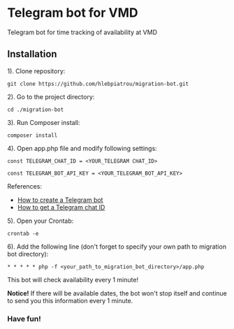 # Telegram bot for VMD
Telegram bot for time tracking of availability at VMD

## Installation

1). Clone repository:

`git clone https://github.com/hlebpiatrou/migration-bot.git`

2). Go to the project directory:
 
 `cd ./migration-bot`

3). Run Composer install:

`composer install`

4). Open app.php file and modify following settings:

`const TELEGRAM_CHAT_ID = <YOUR_TELEGRAM CHAT_ID>`

`const TELEGRAM_BOT_API_KEY = <YOUR_TELEGRAM_BOT_API_KEY>`

References: 
* [How to create a Telegram bot](https://core.telegram.org/bots#3-how-do-i-create-a-bot)
* [How to get a Telegram chat ID](https://stackoverflow.com/questions/32423837/telegram-bot-how-to-get-a-group-chat-id)

5). Open your Crontab:

`crontab -e`

6). Add the following line (don't forget to specify your own path to migration bot directory):

`* * * * * php -f <your_path_to_migration_bot_directory>/app.php`

This bot will check availability every 1 minute! 

**Notice!** If there will be available dates, the bot won't stop itself and continue to send you this information every 1 minute.

### Have fun!